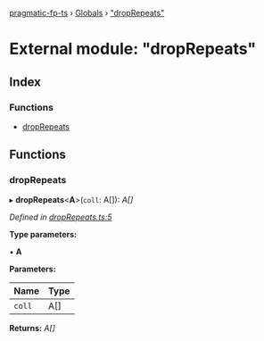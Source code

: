[pragmatic-fp-ts](../README.md) › [Globals](../globals.md) › ["dropRepeats"](_droprepeats_.md)

# External module: "dropRepeats"

## Index

### Functions

* [dropRepeats](_droprepeats_.md#droprepeats)

## Functions

###  dropRepeats

▸ **dropRepeats**<**A**>(`coll`: A[]): *A[]*

*Defined in [dropRepeats.ts:5](https://github.com/hermann-p/pragmatic-fp-ts/blob/65c599f/src/dropRepeats.ts#L5)*

**Type parameters:**

▪ **A**

**Parameters:**

Name | Type |
------ | ------ |
`coll` | A[] |

**Returns:** *A[]*
